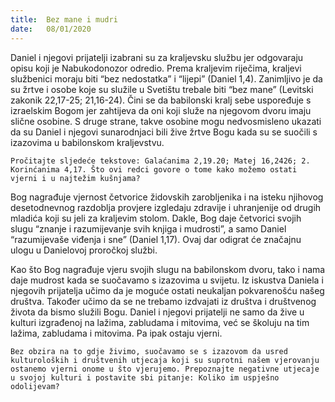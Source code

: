 ```yaml
---
title:  Bez mane i mudri
date:   08/01/2020
---
```


Daniel i njegovi prijatelji izabrani su za kraljevsku službu jer odgovaraju opisu koji je Nabukodonozor odredio. Prema kraljevim riječima, kraljevi službenici moraju biti “bez nedostatka” i “lijepi” (Daniel 1,4). Zanimljivo je da su žrtve i osobe koje su služile u Svetištu trebale biti “bez mane” (Levitski zakonik 22,17-25; 21,16-24). Čini se da babilonski kralj sebe uspoređuje s izraelskim Bogom jer zahtijeva da oni koji služe na njegovom dvoru imaju slične osobine. S druge strane, takve osobine mogu nedvosmisleno ukazati da su Daniel i njegovi sunarodnjaci bili žive žrtve Bogu kada su se suočili s izazovima u babilonskom kraljevstvu.

`Pročitajte sljedeće tekstove: Galaćanima 2,19.20; Matej 16,2426; 2. Korinćanima 4,17. Što ovi redci govore o tome kako možemo ostati vjerni i u najtežim kušnjama?`

Bog nagrađuje vjernost četvorice židovskih zarobljenika i na isteku njihovog desetodnevnog razdoblja provjere izgledaju zdravije i uhranjenije od drugih mladića koji su jeli za kraljevim stolom. Dakle, Bog daje četvorici svojih slugu “znanje i razumijevanje svih knjiga i mudrosti”, a samo Daniel “razumijevaše viđenja i sne” (Daniel 1,17). Ovaj dar odigrat će značajnu ulogu u Danielovoj proročkoj službi.

Kao što Bog nagrađuje vjeru svojih slugu na babilonskom dvoru, tako i nama daje mudrost kada se suočavamo s izazovima u svijetu. Iz iskustva Daniela i njegovih prijatelja učimo da je moguće ostati neukaljan pokvarenošću našeg društva. Također učimo da se ne trebamo izdvajati iz društva i društvenog života da bismo služili Bogu. Daniel i njegovi prijatelji ne samo da žive u kulturi izgrađenoj na lažima, zabludama i mitovima, već se školuju na tim lažima, zabludama i mitovima. Pa ipak ostaju vjerni.

`Bez obzira na to gdje živimo, suočavamo se s izazovom da usred kulturoloških i društvenih utjecaja koji su suprotni našem vjerovanju ostanemo vjerni onome u što vjerujemo. Prepoznajte negativne utjecaje u svojoj kulturi i postavite sbi pitanje: Koliko im uspješno odolijevam?`
